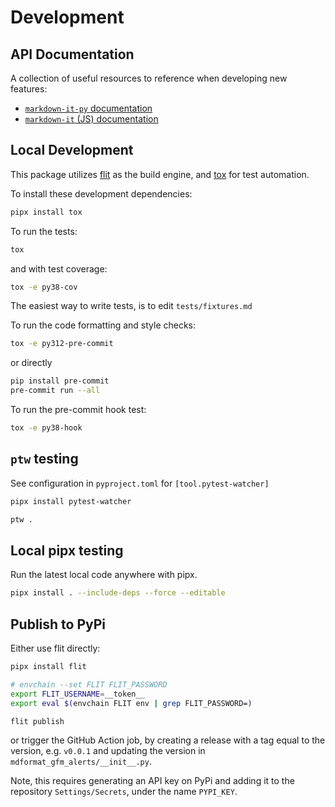 # Development

## API Documentation

A collection of useful resources to reference when developing new features:

- [`markdown-it-py` documentation](https://markdown-it-py.readthedocs.io/en/latest/using.html)
- [`markdown-it` (JS) documentation](https://markdown-it.github.io/markdown-it)

## Local Development

This package utilizes [flit](https://flit.readthedocs.io) as the build engine, and [tox](https://tox.readthedocs.io) for test automation.

To install these development dependencies:

```bash
pipx install tox
```

To run the tests:

```bash
tox
```

and with test coverage:

```bash
tox -e py38-cov
```

The easiest way to write tests, is to edit `tests/fixtures.md`

To run the code formatting and style checks:

```bash
tox -e py312-pre-commit
```

or directly

```bash
pip install pre-commit
pre-commit run --all
```

To run the pre-commit hook test:

```bash
tox -e py38-hook
```

## `ptw` testing

See configuration in `pyproject.toml` for `[tool.pytest-watcher]`

```sh
pipx install pytest-watcher

ptw .
```

## Local pipx testing

Run the latest local code anywhere with pipx.

```sh
pipx install . --include-deps --force --editable
```

## Publish to PyPi

Either use flit directly:

```bash
pipx install flit

# envchain --set FLIT FLIT_PASSWORD
export FLIT_USERNAME=__token__
export eval $(envchain FLIT env | grep FLIT_PASSWORD=)

flit publish
```

or trigger the GitHub Action job, by creating a release with a tag equal to the version, e.g. `v0.0.1` and updating the version in `mdformat_gfm_alerts/__init__.py`.

Note, this requires generating an API key on PyPi and adding it to the repository `Settings/Secrets`, under the name `PYPI_KEY`.
